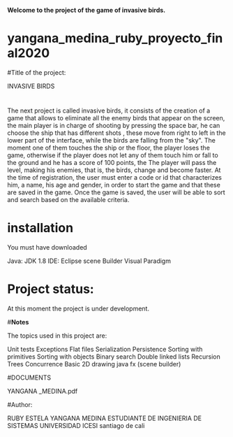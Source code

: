 **Welcome to the project of the game of invasive birds.**


# yangana_medina_ruby_proyecto_final2020

#Title of the project:

INVASIVE BIRDS

#
The next project is called invasive birds, it consists of the creation of a game that allows to eliminate all the enemy birds that appear on the screen, the main player is in charge of shooting by pressing the space bar, he can choose the ship that has different shots , these move from right to left in the lower part of the interface, while the birds are falling from the "sky". The moment one of them touches the ship or the floor, the player loses the game, otherwise if the player does not let any of them touch him or fall to the ground and he has a score of 100 points, the The player will pass the level, making his enemies, that is, the birds, change and become faster. At the time of registration, the user must enter a code or id that characterizes him, a name, his age and gender, in order to start the game and that these are saved in the game. Once the game is saved, the user will be able to sort and search based on the available criteria.


# **installation**

You must have downloaded

Java: JDK 1.8
IDE: Eclipse
scene Builder
Visual Paradigm

# **Project status:**

At this moment the project is under development.

#**Notes**

The topics used in this project are:

Unit tests
Exceptions
Flat files
Serialization
Persistence
Sorting with primitives
Sorting with objects
Binary search
Double linked lists
Recursion
Trees
Concurrence
Basic 2D drawing
java fx  (scene builder)

#DOCUMENTS



YANGANA _MEDINA.pdf

#Author:

RUBY ESTELA YANGANA MEDINA
ESTUDIANTE DE INGENIERIA DE SISTEMAS 
UNIVERSIDAD ICESI
santiago de cali







